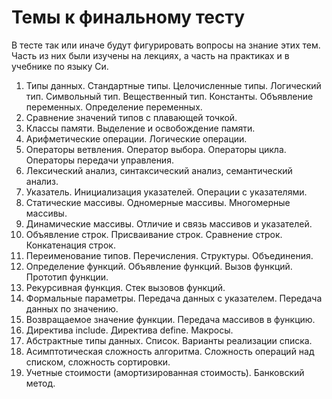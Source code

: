 # Темы к финальному тесту

В тесте так или иначе будут фигурировать вопросы на знание этих тем. Часть из них были изучены на лекциях, а часть на практиках и в учебнике по языку Си.

1. Типы данных. Стандартные типы. Целочисленные типы. Логический тип. Символьный тип. Вещественный тип. Константы. Объявление переменных. Определение переменных.
2. Сравнение значений типов с плавающей точкой.
3. Классы памяти. Выделение и освобождение памяти.
4. Арифметические операции. Логические операции.
5. Операторы ветвления. Оператор выбора. Операторы цикла. Операторы передачи управления.
6. Лексический анализ, синтаксический анализ, семантический анализ.
7. Указатель. Инициализация указателей. Операции с указателями.
8. Статические массивы. Одномерные массивы. Многомерные массивы. 
9. Динамические массивы. Отличие и связь массивов и указателей.
10. Объявление строк. Присваивание строк. Сравнение строк. Конкатенация строк.
11. Переименование типов. Перечисления. Структуры. Объединения.
12. Определение функций. Объявление функций. Вызов функций. Прототип функции.
13. Рекурсивная функция. Стек вызовов функций.
14. Формальные параметры. Передача данных с указателем. Передача данных по значению.
15. Возвращаемое значение функции. Передача массивов в функцию.
16. Директива include. Директива define. Макросы.
17. Абстрактные типы данных. Список. Варианты реализации списка.
18. Асимптотическая сложность алгоритма. Сложность операций над списком, сложность сортировки.
19. Учетные стоимости (амортизированная стоимость). Банковский метод.
